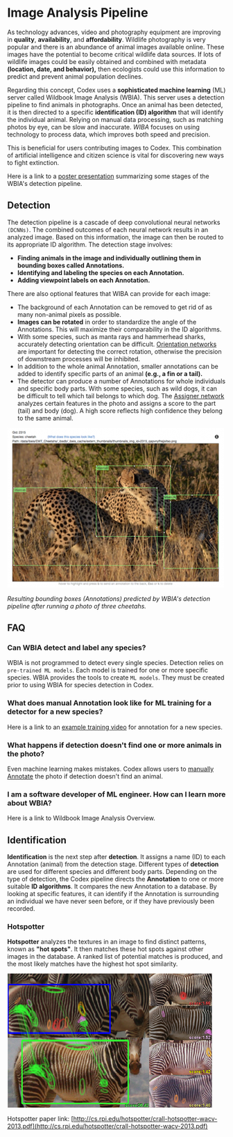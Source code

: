 # Image Analysis Pipeline

As technology advances, video and photography equipment are improving in **quality**, **availability**, and **affordability**. Wildlife photography is very popular and there is an abundance of animal images available online. These images have the potential to become critical wildlife data sources. If lots of wildlife images could be easily obtained and combined with metadata **(location, date, and behavior),** then ecologists could use this information to predict and prevent animal population declines.

Regarding this concept, Codex uses a **sophisticated machine learning** (ML) server called Wildbook Image Analysis (WBIA). This server uses a detection pipeline to find animals in photographs. Once an animal has been detected, it is then directed to a specific **identification (ID) algorithm** that will identify the individual animal. Relying on manual data processing, such as matching photos by eye, can be slow and inaccurate. *WIBA* focuses on using technology to process data, which improves both speed and precision.

This is beneficial for users contributing images to Codex. This combination of artificial intelligence and citizen science is vital for discovering new ways to fight extinction.

Here is a link to a [poster presentation](https://cthulhu.dyn.wildme.io/public/posters/parham_wacv_2018.pdf) summarizing some stages of the WBIA's detection pipeline.

## Detection

The detection pipeline is a cascade of deep convolutional neural networks `(DCNNs)`. The combined outcomes of each neural network results in an analyzed image. Based on this information, the image can then be routed to its appropriate ID algorithm. The detection stage involves:

* **Finding animals in the image and individually outlining them in bounding boxes called Annotations.**
* **Identifying and labeling the species on each Annotation.**
* **Adding viewpoint labels on each Annotation.**

There are also optional features that WIBA can provide for each image:

* The background of each Annotation can be removed to get rid of as many non-animal pixels as possible.
* **Images can be rotated** in order to standardize the angle of the Annotations. This will maximize their comparability in the ID algorithms.
* With some species, such as manta rays and hammerhead sharks, accurately detecting orientation can be difficult. [Orientation networks](https://github.com/WildMeOrg/wbia-plugin-orientation/tree/main/wbia_orientation) are important for detecting the correct rotation, otherwise the precision of downstream processes will be inhibited.
* In addition to the whole animal Annotation, smaller annotations can be added to identify specific parts of an animal **(e.g., a fin or a tail).**
* The detector can produce a number of Annotations for whole individuals and specific body parts. With some species, such as wild dogs, it can be difficult to tell which tail belongs to which dog. The [Assigner network](https://community.wildme.org/t/the-assigner-building-an-ml-component-start-to-finish/596) analyzes certain features in the photo and assigns a score to the part (tail) and body (dog). A high score reflects high confidence they belong to the same animal.

![Image of 3 annotated cheetahs](../assets/images/cheetah-annotation.png)

*Resulting bounding boxes (Annotations) predicted by WBIA's detection pipeline after running a photo of three cheetahs.*


## FAQ

### Can WBIA detect and label any species?

WBIA is not programmed to detect every single species. Detection relies on `pre-trained ML models`. Each model is trained for one or more specific species. WBIA provides the tools to create `ML models`. They must be created prior to using WBIA for species detection in Codex.

### What does manual Annotation look like for ML training for a detector for a new species?

Here is a link to an [example training video](https://www.youtube.com/watch?v=qD7LKWQIfeM&amp;feature=youtu.be) for annotation for a new species.

### What happens if detection doesn't find one or more animals in the photo?

Even machine learning makes mistakes. Codex allows users to [manually Annotate](../getting-started-with-codex/curate-sightings.md) the photo if detection doesn't find an animal.

### I am a software developer of ML engineer. How can I learn more about WBIA?

Here is a link to Wildbook Image Analysis Overview.

## Identification

**Identification** is the next step after **detection**. It assigns a name (ID) to each Annotation (animal) from the detection stage. Different types of **detection** are used for different species and different body parts. Depending on the type of detection, the Codex pipeline directs the **Annotation** to one or more suitable **ID algorithms**. It compares the new Annotation to a database. By looking at specific features, it can identify if the Annotation is surrounding an individual we have never seen before, or if they have previously been recorded.

### Hotspotter

**Hotspotter** analyzes the textures in an image to find distinct patterns, known as **"hot spots"**. It then matches these hot spots against other images in the database. A ranked list of potential matches is produced, and the most likely matches have the highest hot spot similarity.

![Hotspotter applied to Plains Zebras](../assets/images/zebra-hotspot.png)

Hotspotter paper link: [http://cs.rpi.edu/hotspotter/crall-hotspotter-wacv-2013.pdf](http://cs.rpi.edu/hotspotter/crall-hotspotter-wacv-2013.pdf)